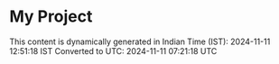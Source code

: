 # My Project

This content is dynamically generated in Indian Time (IST): 2024-11-11 12:51:18 IST
Converted to UTC: 2024-11-11 07:21:18 UTC
